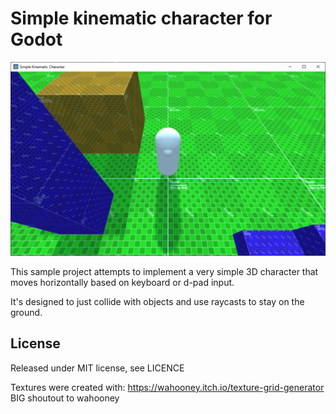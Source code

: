 Simple kinematic character for Godot
====================================

![Screenshot](screenshot.png)

This sample project attempts to implement a very simple 3D character that moves horizontally based on keyboard or d-pad input.

It's designed to just collide with objects and use raycasts to stay on the ground.

License
-------
Released under MIT license, see LICENCE

Textures were created with: https://wahooney.itch.io/texture-grid-generator
BIG shoutout to wahooney
